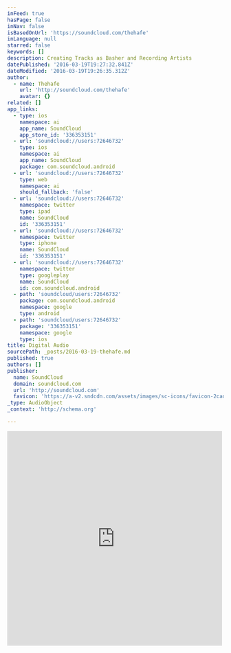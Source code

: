 ```yaml
---
inFeed: true
hasPage: false
inNav: false
isBasedOnUrl: 'https://soundcloud.com/thehafe'
inLanguage: null
starred: false
keywords: []
description: Creating Tracks as Basher and Recording Artists
datePublished: '2016-03-19T19:27:32.841Z'
dateModified: '2016-03-19T19:26:35.312Z'
author:
  - name: Thehafe
    url: 'http://soundcloud.com/thehafe'
    avatar: {}
related: []
app_links:
  - type: ios
    namespace: ai
    app_name: SoundCloud
    app_store_id: '336353151'
  - url: 'soundcloud://users:72646732'
    type: ios
    namespace: ai
    app_name: SoundCloud
    package: com.soundcloud.android
  - url: 'soundcloud://users:72646732'
    type: web
    namespace: ai
    should_fallback: 'false'
  - url: 'soundcloud://users:72646732'
    namespace: twitter
    type: ipad
    name: SoundCloud
    id: '336353151'
  - url: 'soundcloud://users:72646732'
    namespace: twitter
    type: iphone
    name: SoundCloud
    id: '336353151'
  - url: 'soundcloud://users:72646732'
    namespace: twitter
    type: googleplay
    name: SoundCloud
    id: com.soundcloud.android
  - path: 'soundcloud/users:72646732'
    package: com.soundcloud.android
    namespace: google
    type: android
  - path: 'soundcloud/users:72646732'
    package: '336353151'
    namespace: google
    type: ios
title: Digital Audio
sourcePath: _posts/2016-03-19-thehafe.md
published: true
authors: []
publisher:
  name: SoundCloud
  domain: soundcloud.com
  url: 'http://soundcloud.com'
  favicon: 'https://a-v2.sndcdn.com/assets/images/sc-icons/favicon-2cadd14b.ico'
_type: AudioObject
_context: 'http://schema.org'

---
```

<iframe src="https://cdn.embedly.com/widgets/media.html?src=https%3A%2F%2Fw.soundcloud.com%2Fplayer%2F%3Fvisual%3Dtrue%26url%3Dhttp%253A%252F%252Fapi.soundcloud.com%252Fusers%252F72646732%26show_artwork%3Dtrue&amp;url=https%3A%2F%2Fsoundcloud.com%2Fthehafe&amp;image=http%3A%2F%2Fi1.sndcdn.com%2Favatars-000198678198-b9awd4-t500x500.jpg&amp;key=b7d04c9b404c499eba89ee7072e1c4f7&amp;type=text%2Fhtml&amp;schema=soundcloud" width="500" height="500" scrolling="no" frameborder="0" allowfullscreen="allowfullscreen" style=""></iframe>